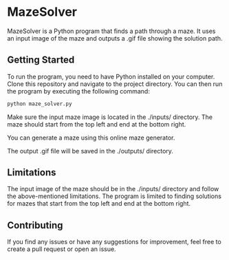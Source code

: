 # MazeSolver

MazeSolver is a Python program that finds a path through a maze. It uses an input image of the maze and outputs a .gif file showing the solution path.



## Getting Started
To run the program, you need to have Python installed on your computer. Clone this repository and navigate to the project directory. You can then run the program by executing the following command:

```bash
python maze_solver.py
```

Make sure the input maze image is located in the ./inputs/ directory. The maze should start from the top left and end at the bottom right.

You can generate a maze using this online maze generator.

The output .gif file will be saved in the ./outputs/ directory.



## Limitations
The input image of the maze should be in the ./inputs/ directory and follow the above-mentioned limitations.
The program is limited to finding solutions for mazes that start from the top left and end at the bottom right.



## Contributing
If you find any issues or have any suggestions for improvement, feel free to create a pull request or open an issue.
